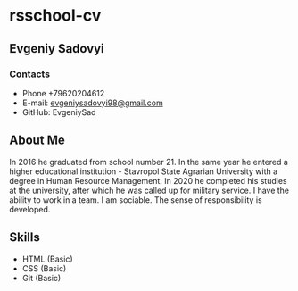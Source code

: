 # rsschool-cv
## Evgeniy Sadovyi
### Contacts
* Phone +79620204612
* E-mail: evgeniysadovyi98@gmail.com
* GitHub: EvgeniySad
## About Me
In 2016 he graduated from school number 21. In the same year he entered a higher educational institution - Stavropol State Agrarian University with a degree in Human Resource Management.
In 2020 he completed his studies at the university, after which he was called up for military service. 
I have the ability to work in a team. I am sociable. The sense of responsibility is developed.
## Skills
* HTML (Basic)
* CSS (Basic)
* Git (Basic)
